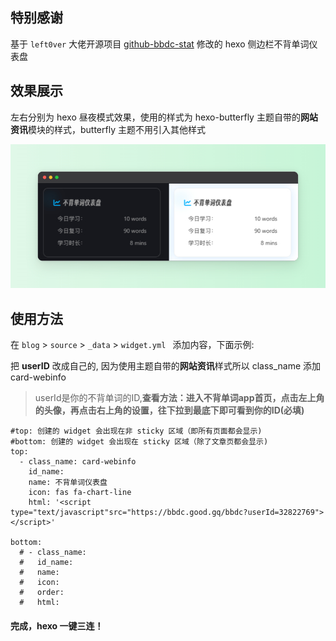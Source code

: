 ## 特别感谢

基于 `left0ver` 大佬开源项目 [github-bbdc-stat](https://github.com/left0ver/github-bbdc-stat) 修改的 hexo 侧边栏不背单词仪表盘

## 效果展示

左右分别为 hexo 昼夜模式效果，使用的样式为 hexo-butterfly 主题自带的**网站资讯**模块的样式，butterfly 主题不用引入其他样式

![](hexo-bbdc.jpg)



## 使用方法

在 `blog` >  `source` > `_data` > `widget.yml ` 添加内容，下面示例:

把 **userID** 改成自己的, 因为使用主题自带的**网站资讯**样式所以 class_name 添加 card-webinfo

> userId是你的不背单词的ID,**查看方法：进入不背单词app首页，点击左上角的头像，再点击右上角的设置，往下拉到最底下即可看到你的ID(必填)**

```
#top: 创建的 widget 会出现在非 sticky 区域（即所有页面都会显示)
#bottom: 创建的 widget 会出现在 sticky 区域（除了文章页都会显示)
top:
  - class_name: card-webinfo
    id_name:
    name: 不背单词仪表盘
    icon: fas fa-chart-line
    html: '<script type="text/javascript"src="https://bbdc.good.gq/bbdc?userId=32822769"></script>'

bottom:
  # - class_name:
  #   id_name:
  #   name:
  #   icon:
  #   order:
  #   html:
```

#### 完成，hexo 一键三连！
